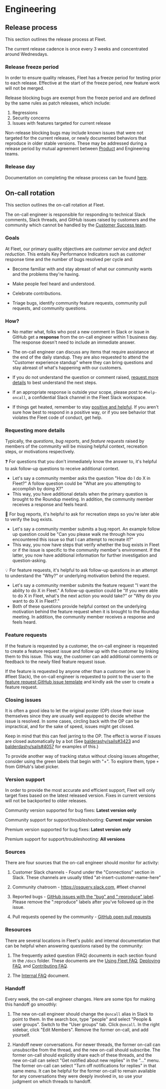 # Engineering

## Release process

This section outlines the release process at Fleet.

The current release cadence is once every 3 weeks and concentrated around Wednesdays.

### Release freeze period

In order to ensure quality releases, Fleet has a freeze period for testing prior to each release. Effective at the start of the freeze period, new feature work will not be merged. 

Release blocking bugs are exempt from the freeze period and are defined by the same rules as patch releases, which include:
1. Regressions
2. Security concerns
3. Issues with features targeted for current release

Non-release blocking bugs may include known issues that were not targeted for the current release, or newly documented behaviors that reproduce in older stable versions. These may be addressed during a release period by mutual agreement between [Product](./product.md) and Engineering teams. 

### Release day

Documentation on completing the release process can be found
[here](../docs/03-Contributing/05-Releasing-Fleet.md).

## On-call rotation

This section outlines the on-call rotation at Fleet.

The on-call engineer is responsible for responding to technical Slack comments, Slack threads, and GitHub issues raised by customers and the community which cannot be handled by the [Customer Success team](./customers.md).

### Goals
At Fleet, our primary quality objectives are *customer service* and *defect reduction*. This entails Key Performance Indicators such as customer response time and the number of bugs resolved per cycle and: 

- Become familiar with and stay abreast of what our community wants and the problems they're having.

- Make people feel heard and understood.  

- Celebrate contributions. 

- Triage bugs, identify community feature requests, community pull requests, and community questions.

### How?

- No matter what, folks who post a new comment in Slack or issue in GitHub get a **response** from the on-call engineer within 1 business day. The response doesn't need to include an immediate answer.

- The on-call engineer can discuss any items that require assistance at the end of the daily standup. They are also requested to attend the "Customer experience standup" where they can bring questions and stay abreast of what's happening with our customers.

- If you do not understand the question or comment raised, [request more details](#requesting-more-details) to best understand the next steps.

- If an appropriate response is outside your scope, please post to `#help-oncall`, a confidential Slack channel in the Fleet Slack workspace.

- If things get heated, remember to stay [positive and helpful](https://canny.io/blog/moderating-user-comments-diplomatically/).  If you aren't sure how best to respond in a positive way, or if you see behavior that violates the Fleet code of conduct, get help.

### Requesting more details

Typically, the *questions*, *bug reports*, and *feature requests* raised by members of the community will be missing helpful context, recreation steps, or motivations respectively.

❓ For questions that you don't immediately know the answer to, it's helpful to ask follow-up questions to receive additional context. 

- Let's say a community member asks the question "How do I do X in Fleet?" A follow question could be "What are you attempting to accomplish by doing X?" 
- This way, you have additional details when the primary question is brought to the Roundup meeting. In addition, the community member receives a response and feels heard.

🦟 For bug reports, it's helpful to ask for recreation steps so you're later able to verify the bug exists.

- Let's say a community member submits a bug report. An example follow up question could be "Can you please walk me through how you encountered this issue so that I can attempt to recreate it?"
- This way, you now have steps that verify whether the bug exists in Fleet or if the issue is specific to the community member's environment. If the latter, you now have additional information for further investigation and question-asking.

💡 For feature requests, it's helpful to ask follow-up questions in an attempt to understand the "Why?" or underlying motivation behind the request.

- Let's say a community member submits the feature request "I want the ability to do X in Fleet." A follow-up question could be "If you were able to do X in Fleet, what's the next action you would take?" or "Why do you want to do X in Fleet?." 
- Both of these questions provide helpful context on the underlying motivation behind the feature request when it is brought to the Roundup meeting. In addition, the community member receives a response and feels heard.

### Feature requests

If the feature is requested by a customer, the on-call engineer is requested to create a feature request issue and follow up with the customer by linking them to this issue. This way, the customer can add additional comments or feedback to the newly filed feature request issue.

If the feature is requested by anyone other than a customer (ex. user in #fleet Slack), the on-call engineer is requested to point to the user to the [feature request GitHub issue template](https://github.com/fleetdm/fleet/issues/new?assignees=&labels=idea&template=feature-request.md&title=) and kindly ask the user to create a feature request.

### Closing issues

It is often a good idea to let the original poster (OP) close their issue themselves since they are usually well equipped to decide whether the issue is resolved.   In some cases, circling back with the OP can be impractical, and for the sake of speed, issues might get closed.

Keep in mind that this can feel jarring to the OP.  The effect is worse if issues are closed automatically by a bot (See [balderashy/sails#3423](https://github.com/balderdashy/sails/issues/3423#issuecomment-169751072) and [balderdashy/sails#4057](https://github.com/balderdashy/sails/issues/4057) for examples of this.)

To provide another way of tracking status without closing issues altogether, consider using the
green labels that begin with "+".  To explore them, type `+` from GitHub's label picker.

### Version support

In order to provide the most accurate and efficient support, Fleet will only target fixes based on the latest released version. Fixes in current versions will not be backported to older releases.

Community version supported for bug fixes: **Latest version only**
 
Community support for support/troubleshooting: **Current major version**

Premium version supported for bug fixes: **Latest version only**

Premium support for support/troubleshooting: **All versions**

### Sources

There are four sources that the on-call engineer should monitor for activity:

1. Customer Slack channels - Found under the "Connections" section in Slack. These channels are usually titled "at-insert-customer-name-here"

2. Community chatroom - https://osquery.slack.com, #fleet channel

3. Reported bugs - [GitHub issues with the "bug" and ":reproduce" label](https://github.com/fleetdm/fleet/issues?q=is%3Aopen+is%3Aissue+label%3Abug+label%3A%3Areproduce). Please remove the ":reproduce" labels after you've followed up in the issue.

4. Pull requests opened by the community - [GitHub open pull requests](https://github.com/fleetdm/fleet/pulls?q=is%3Aopen+is%3Apr)

### Resources

There are several locations in Fleet's public and internal documentation that can be helpful when answering questions raised by the community:

1. The frequently asked question (FAQ) documents in each section found in the `/docs` folder. These documents are the [Using Fleet FAQ](https://fleetdm.com/docs/using-fleet/faq), [Deploying FAQ](https://fleetdm.com/docs/deploying/faq), and [Contributing FAQ](https://fleetdm.com/docs/contributing/faq).

2. The [Internal FAQ](https://docs.google.com/document/d/1I6pJ3vz0EE-qE13VmpE2G3gd5zA1m3bb_u8Q2G3Gmp0/edit#heading=h.ltavvjy511qv) document.

### Handoff

Every week, the on-call engineer changes. Here are some tips for making this handoff go smoothly:

1. The new on-call engineer should change the `@oncall` alias in Slack to point to them. In the
   search box, type "people" and select "People & user groups". Switch to the "User groups" tab.
   Click `@oncall`. In the right sidebar, click "Edit Members". Remove the former on-call, and add
   yourself.

2. Handoff newer conversations. For newer threads, the former on-call can unsubscribe from the
   thread, and the new on-call should subscribe. The former on-call should explicitly share each of
   these threads, and the new on-call can select "Get notified about new replies" in the "..." menu.
   The former on-call can select "Turn off notifications for replies" in that same menu. It can be
   helpful for the former on-call to remain available for any conversations they were deeply involved
   in, so use your judgment on which threads to handoff.

<meta name="maintainedBy" value="zwass">
